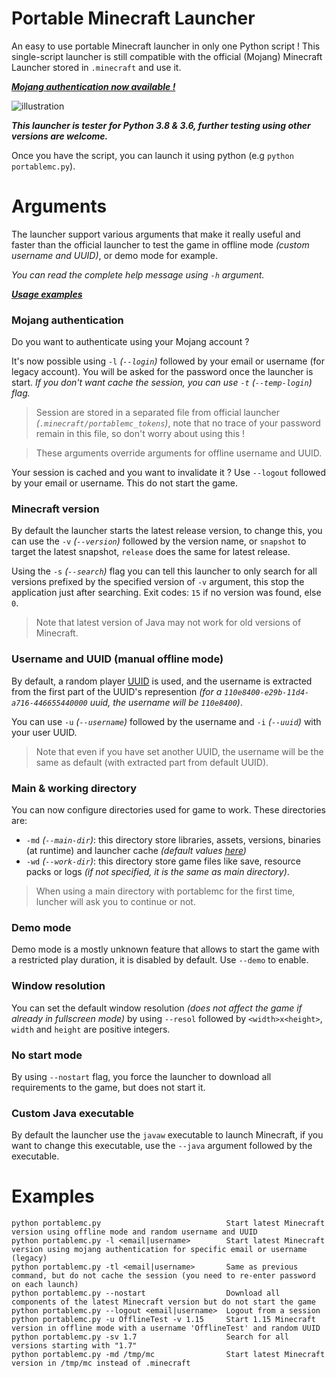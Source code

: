 # Portable Minecraft Launcher
An easy to use portable Minecraft launcher in only one Python script !
This single-script launcher is still compatible with the official (Mojang) Minecraft Launcher stored in `.minecraft` and use it.

***[Mojang authentication now available !](#mojang-authentication)***

![illustration](https://github.com/mindstorm38/portablemc/blob/master/illustration.png?raw=true)

***This launcher is tester for Python 3.8 & 3.6, further testing using other versions are welcome.***

Once you have the script, you can launch it using python (e.g `python portablemc.py`).

# Arguments
The launcher support various arguments that make it really useful and faster than the official launcher
to test the game in offline mode *(custom username and UUID)*, or demo mode for example.

*You can read the complete help message using `-h` argument.*

***[Usage examples](#examples)***

### Mojang authentication
Do you want to authenticate using your Mojang account ?

It's now possible using `-l` *(`--login`)* followed by your email or username (for legacy account).
You will be asked for the password once the launcher is start. *If you don't want cache the session,
you can use `-t` (`--temp-login`) flag.*

> Session are stored in a separated file from official launcher *(`.minecraft/portablemc_tokens`)*,
note that no trace of your password remain in this file, so don't worry about using this !

> These arguments override arguments for offline username and UUID.

Your session is cached and you want to invalidate it ? Use `--logout` followed by your email or username.
This do not start the game.

### Minecraft version
By default the launcher starts the latest release version, to change this, you can use the `-v` *(`--version`)* followed by the
version name, or `snapshot` to target the latest snapshot, `release` does the same for latest release.

Using the `-s` *(`--search`)* flag you can tell this launcher to only search for all versions prefixed by the specified version of `-v` argument,
this stop the application just after searching. Exit codes: `15` if no version was found, else `0`.

> Note that latest version of Java may not work for old versions of Minecraft.

### Username and UUID (manual offline mode)
By default, a random player [UUID](https://fr.wikipedia.org/wiki/Universally_unique_identifier) is used, and the username is
extracted from the first part of the UUID's represention *(for a `110e8400-e29b-11d4-a716-446655440000` uuid, the username will be `110e8400`)*.

You can use `-u` *(`--username`)* followed by the username and `-i` *(`--uuid`)* with your user UUID.

> Note that even if you have set another UUID, the username will be the same as default (with extracted part from default UUID).

### Main & working directory
You can now configure directories used for game to work. These directories are:
- `-md` *(`--main-dir`)*: this directory store libraries, assets, versions, binaries (at runtime) and launcher cache *(default values [here](https://minecraft-fr.gamepedia.com/.minecraft))* 
- `-wd` *(`--work-dir`)*: this directory store game files like save, resource packs or logs *(if not specified, it is the same as main directory)*.

> When using a main directory with portablemc for the first time, luncher will ask you to continue or not.

### Demo mode
Demo mode is a mostly unknown feature that allows to start the game with a restricted play duration, it is disabled by default.
Use `--demo` to enable.

### Window resolution
You can set the default window resolution *(does not affect the game if already in fullscreen mode)* by using `--resol` followed by
`<width>x<height>`, `width` and `height` are positive integers.

### No start mode
By using `--nostart` flag, you force the launcher to download all requirements to the game, but does not start it.

### Custom Java executable
By default the launcher use the `javaw` executable to launch Minecraft, if you want to
change this executable, use the `--java` argument followed by the executable.

# Examples
```
python portablemc.py                            Start latest Minecraft version using offline mode and random username and UUID
python portablemc.py -l <email|username>        Start latest Minecraft version using mojang authentication for specific email or username (legacy)
python portablemc.py -tl <email|username>       Same as previous command, but do not cache the session (you need to re-enter password on each launch)
python portablemc.py --nostart                  Download all components of the latest Minecraft version but do not start the game
python portablemc.py --logout <email|username>  Logout from a session
python portablemc.py -u OfflineTest -v 1.15     Start 1.15 Minecraft version in offline mode with a username 'OfflineTest' and random UUID
python portablemc.py -sv 1.7                    Search for all versions starting with "1.7"
python portablemc.py -md /tmp/mc                Start latest Minecraft version in /tmp/mc instead of .minecraft
```
